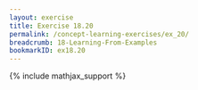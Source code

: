 ```yaml
---
layout: exercise
title: Exercise 18.20
permalink: /concept-learning-exercises/ex_20/
breadcrumb: 18-Learning-From-Examples
bookmarkID: ex18.20
---
```


{% include mathjax_support %}

